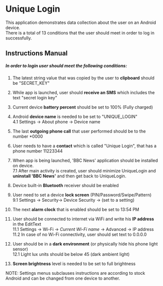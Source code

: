 # Unique Login
This application demonstrates data collection about the user on an Android device.  
There is a total of 13 conditions that the user should meet in order to log in successfully.  

## Instructions Manual
##### In order to login user should meet the following conditions:
1.  The latest string value that was copied by the user to **clipboard** should be "SECRET_KEY"  

2.  While app is launched, user should **receive an SMS** which includes the text "secret login key"  

3.  Current device **battery percent** should be set to 100% (Fully charged)  

4.  Android **device name** is needed to be set to "UNIQUE_LOGIN"  
4.1 Settings -> About phone -> Device name  

5.  The last **outgoing phone call** that user performed should be to the number *0000  

6.  User needs to have a **contact** which is called "Unique Login", that has a phone number 11223344  

7.  When app is being launched, 'BBC News' application should be installed on device.  
7.1 After main activity is created, user should minimize UniqueLogin and **uninstall 'BBC News'** and then get back to UniqueLogin.  

8.  Device built-in **Bluetooth** receiver should be enabled  

9.  User need to set a device **lock screen** (PIN/Password/Swipe/Pattern)  
9.1 Settings -> Security-> Device Security -> (set to a setting)  

10. The next **alarm clock** that is enabled should be set to 13:54 PM  

11. User should be connected to internet via WiFi and write his **IP address** in the EditText  
11.1 Settings -> Wi-Fi -> *Current Wi-Fi name* -> Advanced -> IP address  
11.2 In case of no Wi-Fi connectivity, user should set text to 0.0.0.0  

12. User should be in a **dark environment** (or physically hide his phone light sensor)  
12.1 Light lux units should be below 45 (dark ambient light)  

13. **Screen brightness** level is needed to be set to full brightness  



NOTE: Settings menus subclauses instructions are according to stock Android and can be changed from one device to another.  

